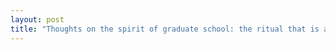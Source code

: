 ```yaml
---
layout: post
title: "Thoughts on the spirit of graduate school: the ritual that is a PHD"
---
```



